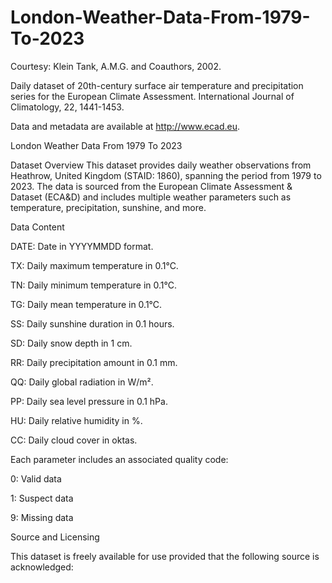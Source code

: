 # London-Weather-Data-From-1979-To-2023
Courtesy: Klein Tank, A.M.G. and Coauthors, 2002. 

Daily dataset of 20th-century surface air temperature and precipitation series for the European Climate Assessment. International Journal of Climatology, 22, 1441-1453.

Data and metadata are available at http://www.ecad.eu.

London Weather Data From 1979 To 2023

Dataset Overview
This dataset provides daily weather observations from Heathrow, United Kingdom (STAID: 1860), spanning the period from 1979 to 2023. The data is sourced from the European Climate Assessment & Dataset (ECA&D) and includes multiple weather parameters such as temperature, precipitation, sunshine, and more.

Data Content

DATE: Date in YYYYMMDD format.

TX: Daily maximum temperature in 0.1°C.

TN: Daily minimum temperature in 0.1°C.

TG: Daily mean temperature in 0.1°C.

SS: Daily sunshine duration in 0.1 hours.

SD: Daily snow depth in 1 cm.

RR: Daily precipitation amount in 0.1 mm.

QQ: Daily global radiation in W/m².

PP: Daily sea level pressure in 0.1 hPa.

HU: Daily relative humidity in %.

CC: Daily cloud cover in oktas.

Each parameter includes an associated quality code:

0: Valid data

1: Suspect data

9: Missing data

Source and Licensing

This dataset is freely available for use provided that the following source is acknowledged:
